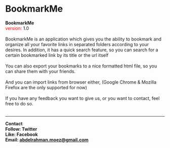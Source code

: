 BookmarkMe
==========
<b>BookmarkMe</b><br> <font color="red">version:</font> 1.0 <br><br>
BookmarkMe is an application which gives you the ability to bookmark and organize all your favorite links in separated folders according to your desires. In addition, it has a quick search feature, so you can search for a certain bookmarked link by its title or the url itself<br><br>
You can also export your bookmarks to a nice formatted html file, so you can share them with your friends.<br><br>
And you can import links from browser either, (Google Chrome & Mozilla Firefox are the only supported for now)<br><br>
If you have any feedback you want to give us, or you want to contact, feel free to do so.<br><br>
________________________________

<b> Contact </b><br>
<b>Follow: <a style="text-decoration: none" href="http://twitter.com/abdelrahmanmoez">Twitter</a> <br>
<b>Like:   <a style="text-decoration: none" href="https://www.facebook.com/abdelrahman.moez"> Facebook </a><br>
<b> Email: <a style="text-decoration: none" href="mailto:abdelrahman.moez@gmail.com"> abdelrahman.moez@gmail.com </a><b><br>
